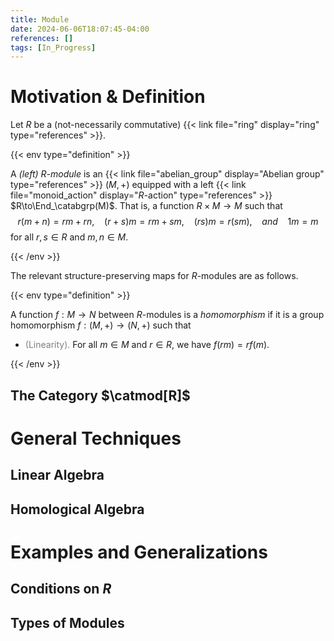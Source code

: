 ```yaml
---
title: Module
date: 2024-06-06T18:07:45-04:00
references: []
tags: [In_Progress]
---
```


# Motivation & Definition

Let $R$ be a (not-necessarily commutative) {{< link file="ring" display="ring" type="references" >}}.

{{< env type="definition" >}}

A *(left) $R$-module* is an {{< link file="abelian_group" display="Abelian group" type="references" >}} $(M,+)$ equipped with a left {{< link file="monoid_action" display="$R$-action" type="references" >}} $R\to\End_\catabgrp(M)$. That is, a function $R\times M\to M$ such that
$$\begin{equation}
    r(m+n)=rm+rn,\ \ \ \ (r+s)m=rm+sm,\ \ \ \ (rs)m=r(sm),\ \ \ \ \mathit{and}\ \ \ \ 1m=m
\end{equation}$$
for all $r,s\in R$ and $m,n\in M$.

{{< /env >}}

The relevant structure-preserving maps for $R$-modules are as follows.

{{< env type="definition" >}}

A function $f:M\to N$ between $R$-modules is a *homomorphism* if it is a group homomorphism $f:(M,+)\to(N,+)$ such that
* <span style="color:gray">(Linearity).</span> For all $m\in M$ and $r\in R$, we have $f(rm)=rf(m)$.

{{< /env >}}

## The Category $\catmod[R]$

# General Techniques

## Linear Algebra

<div class="space"></div>

## Homological Algebra

# Examples and Generalizations

## Conditions on $R$

<div class="space"></div>

## Types of Modules
